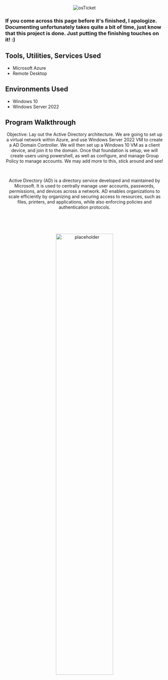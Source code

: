 <p align="center">
    <img src="https://i.imgur.com/8EzPyDZ.png" alt=osTicket logo"/>  
    
### If you come across this page before it's finished, I apologize. Documenting unfortunately takes quite a bit of time, just know that this project is done. Just putting the finishing touches on it! :)
    
## Tools, Utilities, Services Used
- Microsoft Azure <br>
- Remote Desktop <br>

## Environments Used
- Windows 10 <br>
- Windows Server 2022
  

## Program Walkthrough
<p align="center">
    Objective: Lay out the Active Directory architecture. We are going to set up a virtual network within Azure, and use Windows Server 2022 VM to create a AD Domain Controller. We will then set up a Windows 10 VM as a client device, and join it to the domain. Once that foundation is setup, we will create users using powershell, as well as configure, and manage Group Policy to manage accounts. We may add more to this, stick around and see!
</p>
<br>

<p align="center">
    Active Directory (AD) is a directory service developed and maintained by Microsoft. It is used to centrally manage user accounts, passwords, permissions, and devices across a network. AD enables organizations to scale efficiently by organizing and securing access to resources, such as files, printers, and applications, while also enforcing policies and authentication protocols.
</p>
<br>

<p align="center">
  
</p>

<br>

<p align="center">
    <img src="FIXME" width="60%" alt="placeholder"/>
</p>
<br> 
